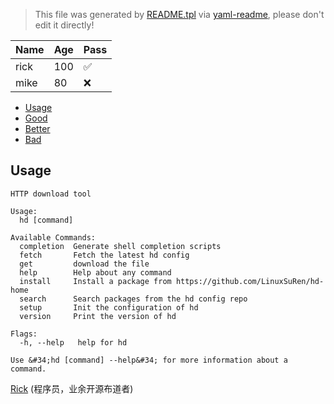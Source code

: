 > This file was generated by [README.tpl](README.tpl) via [yaml-readme](https://github.com/LinuxSuRen/yaml-readme), please don't edit it directly!

| Name | Age | Pass |
|---|---|---|
| rick | 100 | :white_check_mark: |
| mike | 80 | :x: |

- [Usage](#usage)
- [Good](#good)
 - [Better](#better)
- [Bad](#bad)


## Usage
```shell
HTTP download tool

Usage:
  hd [command]

Available Commands:
  completion  Generate shell completion scripts
  fetch       Fetch the latest hd config
  get         download the file
  help        Help about any command
  install     Install a package from https://github.com/LinuxSuRen/hd-home
  search      Search packages from the hd config repo
  setup       Init the configuration of hd
  version     Print the version of hd

Flags:
  -h, --help   help for hd

Use &#34;hd [command] --help&#34; for more information about a command.

```

[Rick](https://github.com/LinuxSuRen) (程序员，业余开源布道者)


